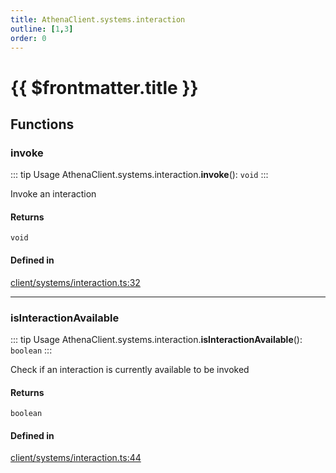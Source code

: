 ```yaml
---
title: AthenaClient.systems.interaction
outline: [1,3]
order: 0
---
```


# {{ $frontmatter.title }}


## Functions

### invoke

::: tip Usage
AthenaClient.systems.interaction.**invoke**(): `void`
:::

Invoke an interaction

#### Returns

`void`

#### Defined in

[client/systems/interaction.ts:32](https://github.com/Stuyk/altv-athena/blob/0a4b65e/src/core/client/systems/interaction.ts#L32)

___

### isInteractionAvailable

::: tip Usage
AthenaClient.systems.interaction.**isInteractionAvailable**(): `boolean`
:::

Check if an interaction is currently available to be invoked

#### Returns

`boolean`

#### Defined in

[client/systems/interaction.ts:44](https://github.com/Stuyk/altv-athena/blob/0a4b65e/src/core/client/systems/interaction.ts#L44)
